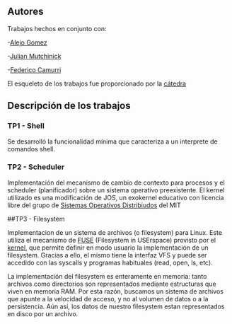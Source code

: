 ## Autores
Trabajos hechos en conjunto con:

  -[Alejo Gomez](https://github.com/agomezalejo)
  
  -[Julian Mutchinick](https://github.com/julimuchi)
  
  -[Federico Camurri](https://github.com/kmu01)
  

El esqueleto de los trabajos fue proporcionado por la [cátedra](https://fisop.github.io/website/docentes/)

## Descripción de los trabajos

### TP1 - Shell
Se desarrolló la funcionalidad mínima que caracteriza a un interprete de comandos shell.

### TP2 - Scheduler 

Implementación del mecanismo de cambio de contexto para procesos y el scheduler (planificador) sobre un sistema operativo preexistente.
El kernel utilizado es una modificación de JOS, un exokernel educativo con licencia libre del grupo de [Sistemas Operativos Distribiudos](https://pdos.csail.mit.edu/) del MIT

##TP3 - Filesystem

Implementacion de un sistema de archivos (o filesystem) para Linux. Este utiliza el mecanismo de [FUSE](https://en.wikipedia.org/wiki/Filesystem_in_Userspace) (Filesystem in USErspace) provisto por el [kernel](https://www.kernel.org/doc/html/latest/filesystems/fuse.html), que permite definir en modo usuario la implementación de un filesystem. Gracias a ello, el mismo tiene la interfaz VFS y puede ser accedido con las syscalls y programas habituales (read, open, ls, etc).

La implementación del filesystem es enteramente en memoria: tanto archivos como directorios son representados mediante estructuras que viven en memoria RAM. Por esta razón, buscamos un sistema de archivos que apunte a la velocidad de acceso, y no al volumen de datos o a la persistencia. Aún así, los datos de nuestro filesystem estan representados en disco por un archivo.
